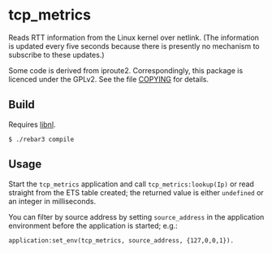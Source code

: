 tcp_metrics
===========

Reads RTT information from the Linux kernel over netlink.  (The
information is updated every five seconds because there is presently
no mechanism to subscribe to these updates.)

Some code is derived from iproute2.  Correspondingly, this package is
licenced under the GPLv2.  See the file [COPYING](COPYING) for
details.

Build
-----

Requires [libnl](https://www.infradead.org/~tgr/libnl/).

    $ ./rebar3 compile

Usage
-----

Start the `tcp_metrics` application and call `tcp_metrics:lookup(Ip)`
or read straight from the ETS table created; the returned value is
either `undefined` or an integer in milliseconds.

You can filter by source address by setting `source_address` in the
application environment before the application is started; e.g.:

```
application:set_env(tcp_metrics, source_address, {127,0,0,1}).
```
